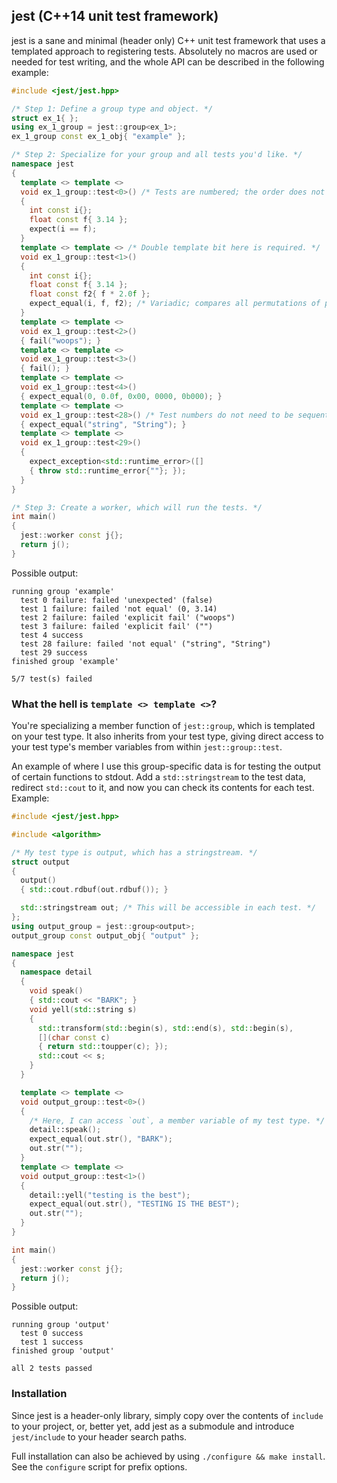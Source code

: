 jest (C++14 unit test framework)
---

jest is a sane and minimal (header only) C++ unit test framework that uses a templated approach to registering tests. Absolutely no macros are used or needed for test writing, and the whole API can be described in the following example:

```cpp
#include <jest/jest.hpp>

/* Step 1: Define a group type and object. */
struct ex_1{ };
using ex_1_group = jest::group<ex_1>;
ex_1_group const ex_1_obj{ "example" };

/* Step 2: Specialize for your group and all tests you'd like. */
namespace jest
{
  template <> template <>
  void ex_1_group::test<0>() /* Tests are numbered; the order does not matter. */
  {
    int const i{};
    float const f{ 3.14 };
    expect(i == f);
  }
  template <> template <> /* Double template bit here is required. */
  void ex_1_group::test<1>()
  {
    int const i{};
    float const f{ 3.14 };
    float const f2{ f * 2.0f };
    expect_equal(i, f, f2); /* Variadic; compares all permutations of pairs. */
  }
  template <> template <>
  void ex_1_group::test<2>()
  { fail("woops"); }
  template <> template <>
  void ex_1_group::test<3>()
  { fail(); }
  template <> template <>
  void ex_1_group::test<4>()
  { expect_equal(0, 0.0f, 0x00, 0000, 0b000); }
  template <> template <>
  void ex_1_group::test<28>() /* Test numbers do not need to be sequential. */
  { expect_equal("string", "String"); }
  template <> template <>
  void ex_1_group::test<29>()
  {
    expect_exception<std::runtime_error>([]
    { throw std::runtime_error{""}; });
  }
}

/* Step 3: Create a worker, which will run the tests. */
int main()
{
  jest::worker const j{};
  return j();
}
```
Possible output:
```
running group 'example'
  test 0 failure: failed 'unexpected' (false)
  test 1 failure: failed 'not equal' (0, 3.14)
  test 2 failure: failed 'explicit fail' ("woops")
  test 3 failure: failed 'explicit fail' ("")
  test 4 success
  test 28 failure: failed 'not equal' ("string", "String")
  test 29 success
finished group 'example'

5/7 test(s) failed
```

### What the hell is `template <> template <>`?
You're specializing a member function of `jest::group`, which is templated on your test type. It also inherits from your test type, giving direct access to your test type's member variables from within `jest::group::test`.

An example of where I use this group-specific data is for testing the output of certain functions to stdout. Add a `std::stringstream` to the test data, redirect `std::cout` to it, and now you can check its contents for each test. Example:
```cpp
#include <jest/jest.hpp>

#include <algorithm>

/* My test type is output, which has a stringstream. */
struct output
{
  output()
  { std::cout.rdbuf(out.rdbuf()); }

  std::stringstream out; /* This will be accessible in each test. */
};
using output_group = jest::group<output>;
output_group const output_obj{ "output" };

namespace jest
{
  namespace detail
  {
    void speak()
    { std::cout << "BARK"; }
    void yell(std::string s)
    {
      std::transform(std::begin(s), std::end(s), std::begin(s),
      [](char const c)
      { return std::toupper(c); });
      std::cout << s;
    }
  }

  template <> template <>
  void output_group::test<0>()
  {
    /* Here, I can access `out`, a member variable of my test type. */
    detail::speak();
    expect_equal(out.str(), "BARK");
    out.str("");
  }
  template <> template <>
  void output_group::test<1>()
  {
    detail::yell("testing is the best");
    expect_equal(out.str(), "TESTING IS THE BEST");
    out.str("");
  }
}

int main()
{
  jest::worker const j{};
  return j();
}
```
Possible output:
```
running group 'output'
  test 0 success
  test 1 success
finished group 'output'

all 2 tests passed
```

### Installation
Since jest is a header-only library, simply copy over the contents of `include` to your project, or, better yet, add jest as a submodule and introduce `jest/include` to your header search paths.  

Full installation can also be achieved by using `./configure && make install`. See the `configure` script for prefix options.  
